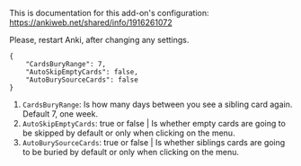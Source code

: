 This is documentation for this add-on's configuration: https://ankiweb.net/shared/info/1916261072

Please, restart Anki, after changing any settings.

```
{
	"CardsBuryRange": 7,
	"AutoSkipEmptyCards": false,
	"AutoBurySourceCards": false
}
```

1. `CardsBuryRange`: Is how many days between you see a sibling card again. Default 7, one week.
1. `AutoSkipEmptyCards`: true or false | Is whether empty cards are going to be skipped by default or only when clicking on the menu.
1. `AutoBurySourceCards`: true or false | Is whether siblings cards are going to be buried by default or only when clicking on the menu.
